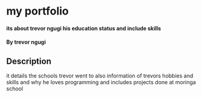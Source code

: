 # my portfolio
#### its about trevor ngugi his education status and include skills 
#### By **trevor ngugi**
## Description
 it details  the schools trevor went to also information of trevors hobbies and skills and why he loves programming and includes projects done at moringa school
